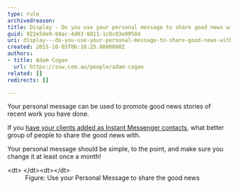 ```yaml
---
type: rule
archivedreason: 
title: Display - Do you use your personal message to share good news with your contacts?
guid: 922e5de9-04ac-4d03-8811-1c8c83e0958d
uri: display---do-you-use-your-personal-message-to-share-good-news-with-your-contacts
created: 2015-10-05T06:10:25.0000000Z
authors:
- title: Adam Cogan
  url: https://ssw.com.au/people/adam-cogan
related: []
redirects: []

---
```


Your personal message can be used to promote good news stories of recent work you have done.

If you     [have your clients added as Instant Messenger contacts](/_layouts/15/FIXUPREDIRECT.ASPX?WebId=3dfc0e07-e23a-4cbb-aac2-e778b71166a2&TermSetId=07da3ddf-0924-4cd2-a6d4-a4809ae20160&TermId=c14a312e-5c0d-489f-80e1-8722fd99d607), what better group of people to share the good news with.

Your personal message should be simple, to the point, and make sure you change it at least once a month!

<!--endintro-->
<dl class="image">&lt;dt&gt;<img src="Use-your-Persona- Message-to-share-good-news.jpg" alt=""> &lt;/dt&gt;&lt;dt&gt;&lt;/dt&gt;<dd> Figure: Use your Personal Message to share the good news<br></dd></dl>
